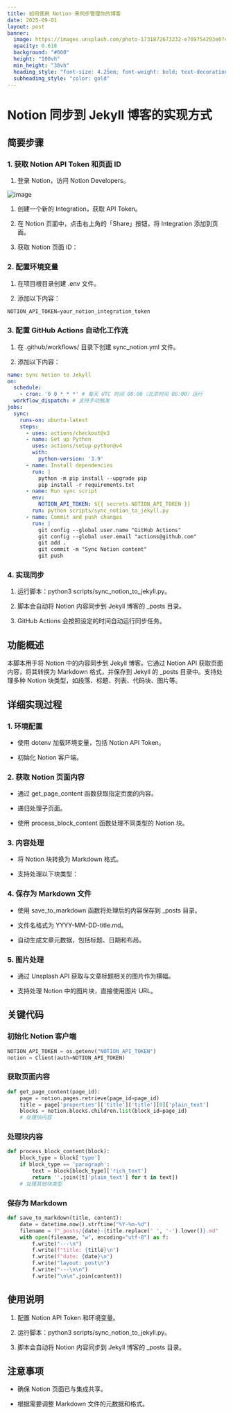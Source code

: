 ```yaml
---
title: 如何使用 Notion 来同步管理你的博客
date: 2025-09-01
layout: post
banner:
  image: https://images.unsplash.com/photo-1731872673232-e769754293e0?crop=entropy&cs=tinysrgb&fit=max&fm=jpg&ixid=M3w2OTIwMzJ8MHwxfHJhbmRvbXx8fHx8fHx8fDE3NTY3NDM5MjZ8&ixlib=rb-4.1.0&q=80&w=1080
  opacity: 0.618
  background: "#000"
  height: "100vh"
  min_height: "38vh"
  heading_style: "font-size: 4.25em; font-weight: bold; text-decoration: underline"
  subheading_style: "color: gold"
---
```


# Notion 同步到 Jekyll 博客的实现方式

## 简要步骤

### 1. 获取 Notion API Token 和页面 ID

1. 登录 Notion，访问 Notion Developers。

![image](https://prod-files-secure.s3.us-west-2.amazonaws.com/a7a0cc5a-89b9-4cda-8686-1fba0ca52f40/d19c1afe-dea5-4312-9333-786b0ba83054/image.png?X-Amz-Algorithm=AWS4-HMAC-SHA256&X-Amz-Content-Sha256=UNSIGNED-PAYLOAD&X-Amz-Credential=ASIAZI2LB466XSBTPP6S%2F20250901%2Fus-west-2%2Fs3%2Faws4_request&X-Amz-Date=20250901T162525Z&X-Amz-Expires=3600&X-Amz-Security-Token=IQoJb3JpZ2luX2VjELH%2F%2F%2F%2F%2F%2F%2F%2F%2F%2FwEaCXVzLXdlc3QtMiJGMEQCIBIgaw0xWIqqx%2B5d%2BHO7jrp7zCgBmTOBmdgUt%2BnUIRdTAiBsXDiKQ1wzoRipWpJHu0MwJgEF%2FgOYm6Y3vI%2BPRXMhVir%2FAwgZEAAaDDYzNzQyMzE4MzgwNSIMgzav2wcZKr3USdlLKtwDh9NOEWrzVi76zxPHwkmJQgufMCPNd%2FRTtMdOwZHUv3Mi%2FXKui8Ce5lMjToCDX0n8Io2wcpYbaogyXgIdCYwwiwGoJ4cNtRvudSfpsRnE0DT6pqh9GidGMxGfNRo9CUMKKG1%2BT7OaE35kPzQc5f4UXeprLoSqdUXZkvUlGZmvRJ%2B%2B9ofY7aO8qia0UnLX6%2FH5JdjKEN%2FUQbtpY9vgEf0T6l2MuDw1tvdaCKKW4dH9VEWpUQpd8L93I%2BDfh9Uk3TFS6mi4zxmDEbsRk9plEJtzsOPncZA3ph0ayeFwACHic2nOXSN%2FJ%2FrVuy86uAVSyGfaee59C2J9oFQozFrxMdX6SyJUYhLKD0JNEQmlp8uYUbdZJH1JpA64w1t9tTitXPdOllbUhMdNF%2BWT0%2BMpvKuOrwq9hAeUrgTJcmugKbbMoNP5g3ut73qbmwYpKYoN8Lg27HF54UkZ4MJIaaq4I4xLj5JyXcEmcSGJgjMU%2BZgbx2qLHh8PhIAnNzsNkUA0I%2FX8FHa0RSoSSQXqVX7jtBqDHTZ3kb52vnjUshNQt2RVCzrChvRaHRdg%2FK%2FFsbkUV04eHNvNXHmdbKwE7Y0NdxT%2FjX5qCLrqvx0HBasdTxJXMk1XoLH37gv6VlptKf0w9o7XxQY6pgEnYt3LutgHH2PwVmLKQsIO9WlTFzPn90AscdayshpAMOqmdmdLujiwmhPF1xArXuZBq40wfkkYbr9PstZp684%2BWS%2FWA1Ax5iEoedHpVlsDrFg%2BZg%2B4TTpe8eFBWZyVpJQbCpwwZ9WFNvYfDZ6UmPbinesL82tfUX09qat%2FZRJsf582kadOehe9YnuTUb2s35%2BfuXgt%2FRK6CbFiv2EUUfiPXzerqelf&X-Amz-Signature=251a0060c413fe465b44fbf0532d1dee075ba4e6f2f3f80d6675c6d553e6ce03&X-Amz-SignedHeaders=host&x-amz-checksum-mode=ENABLED&x-id=GetObject)

1. 创建一个新的 Integration，获取 API Token。

1. 在 Notion 页面中，点击右上角的「Share」按钮，将 Integration 添加到页面。

1. 获取 Notion 页面 ID：


### 2. 配置环境变量

1. 在项目根目录创建 .env 文件。

1. 添加以下内容：

```javascript
NOTION_API_TOKEN=your_notion_integration_token
```

### 3. 配置 GitHub Actions 自动化工作流

1. 在 .github/workflows/ 目录下创建 sync_notion.yml 文件。

1. 添加以下内容：

```yaml
name: Sync Notion to Jekyll
on:
  schedule:
    - cron: '0 0 * * *' # 每天 UTC 时间 00:00（北京时间 08:00）运行
  workflow_dispatch: # 支持手动触发
jobs:
  sync:
    runs-on: ubuntu-latest
    steps:
      - uses: actions/checkout@v3
      - name: Set up Python
        uses: actions/setup-python@v4
        with:
          python-version: '3.9'
      - name: Install dependencies
        run: |
          python -m pip install --upgrade pip
          pip install -r requirements.txt
      - name: Run sync script
        env:
          NOTION_API_TOKEN: ${{ secrets.NOTION_API_TOKEN }}
        run: python scripts/sync_notion_to_jekyll.py
      - name: Commit and push changes
        run: |
          git config --global user.name "GitHub Actions"
          git config --global user.email "actions@github.com"
          git add .
          git commit -m "Sync Notion content"
          git push
```

### 4. 实现同步

1. 运行脚本：python3 scripts/sync_notion_to_jekyll.py。

1. 脚本会自动将 Notion 内容同步到 Jekyll 博客的 _posts 目录。

1. GitHub Actions 会按照设定的时间自动运行同步任务。

## 功能概述

本脚本用于将 Notion 中的内容同步到 Jekyll 博客。它通过 Notion API 获取页面内容，将其转换为 Markdown 格式，并保存到 Jekyll 的 _posts 目录中。支持处理多种 Notion 块类型，如段落、标题、列表、代码块、图片等。

## 详细实现过程

### 1. 环境配置

- 使用 dotenv 加载环境变量，包括 Notion API Token。

- 初始化 Notion 客户端。

### 2. 获取 Notion 页面内容

- 通过 get_page_content 函数获取指定页面的内容。

- 递归处理子页面。

- 使用 process_block_content 函数处理不同类型的 Notion 块。

### 3. 内容处理

- 将 Notion 块转换为 Markdown 格式。

- 支持处理以下块类型：


### 4. 保存为 Markdown 文件

- 使用 save_to_markdown 函数将处理后的内容保存到 _posts 目录。

- 文件名格式为 YYYY-MM-DD-title.md。

- 自动生成文章元数据，包括标题、日期和布局。

### 5. 图片处理

- 通过 Unsplash API 获取与文章标题相关的图片作为横幅。

- 支持处理 Notion 中的图片块，直接使用图片 URL。

## 关键代码

### 初始化 Notion 客户端

```python
NOTION_API_TOKEN = os.getenv("NOTION_API_TOKEN")
notion = Client(auth=NOTION_API_TOKEN)
```

### 获取页面内容

```python
def get_page_content(page_id):
    page = notion.pages.retrieve(page_id=page_id)
    title = page['properties']['title']['title'][0]['plain_text']
    blocks = notion.blocks.children.list(block_id=page_id)
    # 处理块内容
```

### 处理块内容

```python
def process_block_content(block):
    block_type = block['type']
    if block_type == 'paragraph':
        text = block[block_type]['rich_text']
        return ''.join([t['plain_text'] for t in text])
    # 处理其他块类型
```

### 保存为 Markdown

```python
def save_to_markdown(title, content):
    date = datetime.now().strftime("%Y-%m-%d")
    filename = f"_posts/{date}-{title.replace(' ', '-').lower()}.md"
    with open(filename, "w", encoding="utf-8") as f:
        f.write("---\n")
        f.write(f"title: {title}\n")
        f.write(f"date: {date}\n")
        f.write("layout: post\n")
        f.write("---\n\n")
        f.write("\n\n".join(content))
```

## 使用说明

1. 配置 Notion API Token 和环境变量。

1. 运行脚本：python3 scripts/sync_notion_to_jekyll.py。

1. 脚本会自动将 Notion 内容同步到 Jekyll 博客的 _posts 目录。

## 注意事项

- 确保 Notion 页面已与集成共享。

- 根据需要调整 Markdown 文件的元数据和格式。